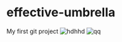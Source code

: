 # effective-umbrella
My first git project
![hdhhd](http://img1.gtimg.com/news/pics/hv1/29/195/2215/144080129.jpg)
![qq](http://l6pumbzh-sand.droibaascdn.com/droi/l6pumbzhg7bPQ2C7mR2QGIr2ic2oAemblQDAD2gq/864765780393332736/download.png)
